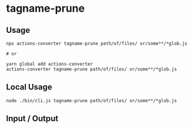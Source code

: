 # tagname-prune


## Usage

```
npx actions-converter tagname-prune path/of/files/ or/some**/*glob.js

# or

yarn global add actions-converter
actions-converter tagname-prune path/of/files/ or/some**/*glob.js
```

## Local Usage
```
node ./bin/cli.js tagname-prune path/of/files/ or/some**/*glob.js
```

## Input / Output

<!--FIXTURES_TOC_START-->
<!--FIXTURES_TOC_END-->

<!--FIXTURES_CONTENT_START-->
<!--FIXTURES_CONTENT_END-->